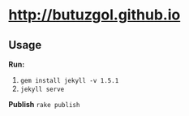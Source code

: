 http://butuzgol.github.io
==================

## Usage
**Run:**
1. ```gem install jekyll -v 1.5.1```
2. ```jekyll serve```

**Publish**
```rake publish```
